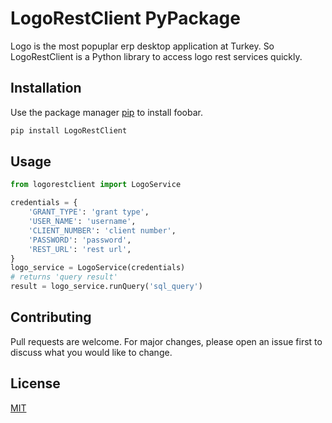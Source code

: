 # LogoRestClient PyPackage

Logo is the most popuplar erp desktop application at Turkey. So LogoRestClient is a Python library to access logo rest services quickly.

## Installation

Use the package manager [pip](https://pip.pypa.io/en/stable/) to install foobar.

```bash
pip install LogoRestClient
```

## Usage

```python
from logorestclient import LogoService

credentials = {
    'GRANT_TYPE': 'grant type',
    'USER_NAME': 'username',
    'CLIENT_NUMBER': 'client number',
    'PASSWORD': 'password',
    'REST_URL': 'rest url',
}
logo_service = LogoService(credentials)
# returns 'query result'
result = logo_service.runQuery('sql_query')

```

## Contributing

Pull requests are welcome. For major changes, please open an issue first to discuss what you would like to change.

## License

[MIT](https://choosealicense.com/licenses/mit/)
